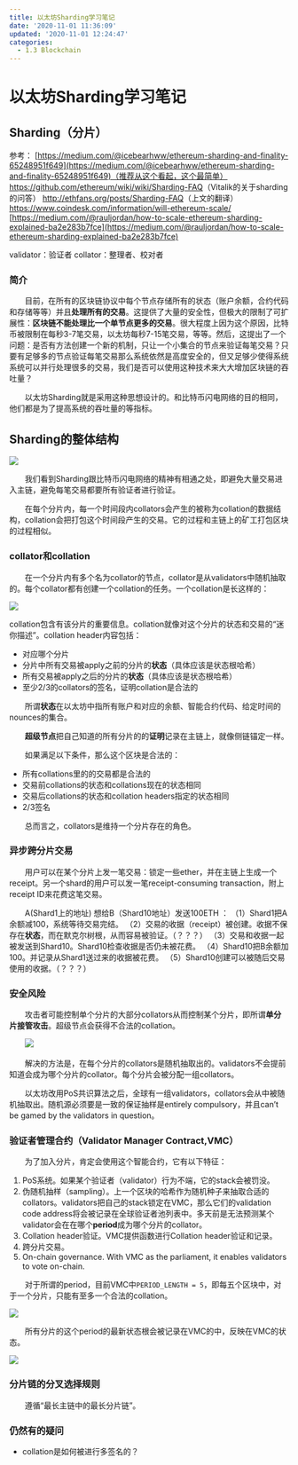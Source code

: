 ```yaml
---
title: 以太坊Sharding学习笔记
date: '2020-11-01 11:36:09'
updated: '2020-11-01 12:24:47'
categories:
  - 1.3 Blockchain
---
```

# 以太坊Sharding学习笔记

## Sharding（分片）

参考：
[https://medium.com/@icebearhww/ethereum-sharding-and-finality-65248951f649](https://medium.com/@icebearhww/ethereum-sharding-and-finality-65248951f649)（推荐从这个看起，这个最简单）
<https://github.com/ethereum/wiki/wiki/Sharding-FAQ>（Vitalik的关于sharding的问答）
<http://ethfans.org/posts/Sharding-FAQ>（上文的翻译）
<https://www.coindesk.com/information/will-ethereum-scale/>
[https://medium.com/@rauljordan/how-to-scale-ethereum-sharding-explained-ba2e283b7fce](https://medium.com/@rauljordan/how-to-scale-ethereum-sharding-explained-ba2e283b7fce)

validator：验证者
collator：整理者、校对者

### 简介

　　目前，在所有的区块链协议中每个节点存储所有的状态（账户余额，合约代码和存储等等）并且**处理所有的交易**。这提供了大量的安全性，但极大的限制了可扩展性：**区块链不能处理比一个单节点更多的交易**。很大程度上因为这个原因，比特币被限制在每秒3-7笔交易，以太坊每秒7-15笔交易，等等。然后，这提出了一个问题：是否有方法创建一个新的机制，只让一个小集合的节点来验证每笔交易？只要有足够多的节点验证每笔交易那么系统依然是高度安全的，但又足够少使得系统系统可以并行处理很多的交易，我们是否可以使用这种技术来大大增加区块链的吞吐量？

　　以太坊Sharding就是采用这种思想设计的。和比特币闪电网络的目的相同，他们都是为了提高系统的吞吐量的等指标。

## Sharding的整体结构

![](https://raw.githubusercontent.com/furrybear/res/master/img/20190302101712.png)

　　我们看到Sharding跟比特币闪电网络的精神有相通之处，即避免大量交易进入主链，避免每笔交易都要所有验证者进行验证。

　　在每个分片内，每一个时间段内collators会产生的被称为collation的数据结构，collation会把打包这个时间段产生的交易。它的过程和主链上的矿工打包区块的过程相似。

### collator和collation

　　在一个分片内有多个名为collator的节点，collator是从validators中随机抽取的。每个collator都有创建一个collation的任务。一个collation是长这样的：

![](https://raw.githubusercontent.com/furrybear/res/master/img/20190302101747.png)

collation包含有该分片的重要信息。collation就像对这个分片的状态和交易的“迷你描述”。collation header内容包括：

- 对应哪个分片
- 分片中所有交易被apply之前的分片的**状态**（具体应该是状态根哈希）
- 所有交易被apply之后的分片的**状态**（具体应该是状态根哈希）
- 至少2/3的collators的签名，证明collation是合法的

　　所谓**状态**在以太坊中指所有账户和对应的余额、智能合约代码、给定时间的nounces的集合。

　　**超级节点**把自己知道的所有分片的的**证明**记录在主链上，就像侧链锚定一样。

　　如果满足以下条件，那么这个区块是合法的：

- 所有collations里的的交易都是合法的
- 交易前collations的状态和collations现在的状态相同
- 交易后collations的状态和collation headers指定的状态相同
- 2/3签名

　　总而言之，collators是维持一个分片存在的角色。

### 异步跨分片交易

　　用户可以在某个分片上发一笔交易：锁定一些ether，并在主链上生成一个receipt。另一个shard的用户可以发一笔receipt-consuming transaction，附上receipt ID来花费这笔交易。

　　A(Shard1上的地址) 想给B（Shard10地址）发送100ETH ：
（1）Shard1把A余额减100，系统等待交易完结。
（2）交易的收据（receipt）被创建。收据不保存在**状态**，而在默克尔树根，从而容易被验证。（？？？）
（3）交易和收据一起被发送到Shard10。Shard10检查收据是否仍未被花费。
（4）Shard10把B余额加100。并记录从Shard1送过来的收据被花费。
（5）Shard10创建可以被随后交易使用的收据。（？？？）

### 安全风险

　　攻击者可能控制单个分片的大部分collators从而控制某个分片，即所谓**单分片接管攻击**。超级节点会获得不合法的collation。

　　![](https://raw.githubusercontent.com/furrybear/res/master/img/20190302101712.png)

　　解决的方法是，在每个分片的collators是随机抽取出的。validators不会提前知道会成为哪个分片的collator。每个分片会被分配一组collators。

　　以太坊改用PoS共识算法之后，全球有一组validators，collators会从中被随机抽取出。随机源必须要是一致的保证抽样是entirely compulsory，并且can’t be gamed by the validators in question。

### 验证者管理合约（Validator Manager Contract,VMC）

　　为了加入分片，肯定会使用这个智能合约，它有以下特征：

1. PoS系统。如果某个验证者（validator）行为不端，它的stack会被罚没。
2. 伪随机抽样（sampling）。上一个区块的哈希作为随机种子来抽取合适的collators。validators把自己的stack锁定在VMC，那么它们的validation code address将会被记录在全球验证者池列表中。多天前是无法预测某个validator会在在哪个**period**成为哪个分片的collator。
3. Collation header验证。VMC提供函数进行Collation header验证和记录。
4. 跨分片交易。
5. On-chain governance. With VMC as the parliament, it enables validators to vote on-chain.

　　对于所谓的period，目前VMC中`PERIOD_LENGTH = 5`，即每五个区块中，对于一个分片，只能有至多一个合法的collation。

![](https://raw.githubusercontent.com/furrybear/res/master/img/20190302101802.png)

　　所有分片的这个period的最新状态根会被记录在VMC的中，反映在VMC的状态。

![](https://raw.githubusercontent.com/furrybear/res/master/img/20190302101814.png)

### 分片链的分叉选择规则

　　遵循“最长主链中的最长分片链”。

### 仍然有的疑问

- collation是如何被进行多签名的？

　　


